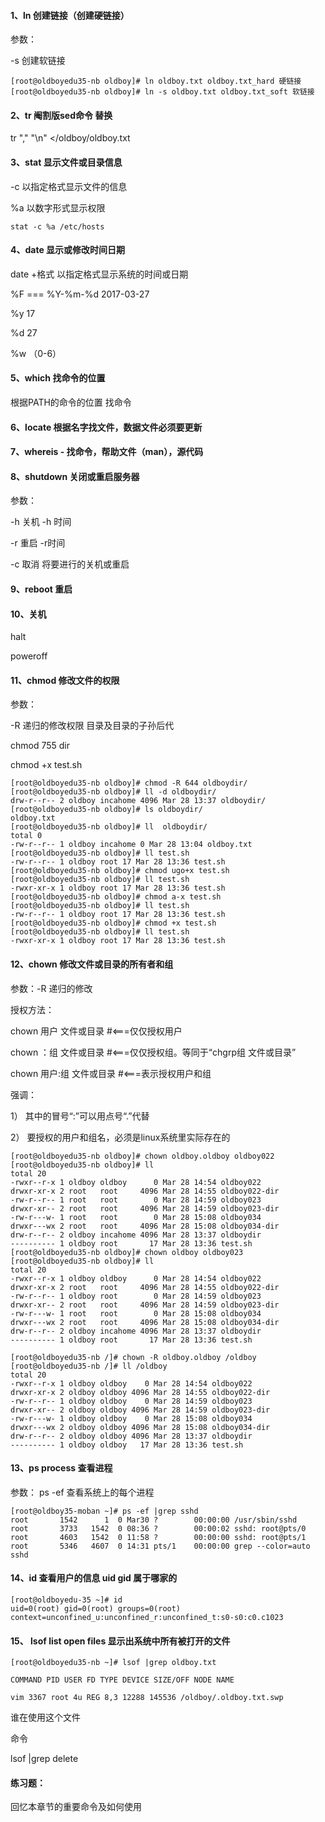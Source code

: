 #### 1、ln 创建链接（创建硬链接）

参数：

-s 创建软链接

```
[root@oldboyedu35-nb oldboy]# ln oldboy.txt oldboy.txt_hard 硬链接
[root@oldboyedu35-nb oldboy]# ln -s oldboy.txt oldboy.txt_soft 软链接
```

#### 2、tr 阉割版sed命令 替换

tr ","  "\n"  &lt;/oldboy/oldboy.txt

#### 3、stat 显示文件或目录信息

-c 以指定格式显示文件的信息

%a 以数字形式显示权限

```
stat -c %a /etc/hosts
```

#### 4、date 显示或修改时间日期

date +格式 以指定格式显示系统的时间或日期

%F === %Y-%m-%d  2017-03-27

%y                 17

%d               27

%w               （0-6）

#### 5、which 找命令的位置

根据PATH的命令的位置 找命令

#### 6、locate 根据名字找文件，数据文件必须要更新

#### 7、whereis - 找命令，帮助文件（man），源代码

#### 8、shutdown 关闭或重启服务器

参数：

-h 关机    -h 时间

-r 重启   -r时间

-c 取消   将要进行的关机或重启

#### 9、reboot 重启

#### 10、关机

halt

poweroff

#### 11、chmod  修改文件的权限

参数：

-R   递归的修改权限   目录及目录的子孙后代

chmod 755 dir

chmod +x test.sh

```
[root@oldboyedu35-nb oldboy]# chmod -R 644 oldboydir/
[root@oldboyedu35-nb oldboy]# ll -d oldboydir/
drw-r--r-- 2 oldboy incahome 4096 Mar 28 13:37 oldboydir/
[root@oldboyedu35-nb oldboy]# ls oldboydir/
oldboy.txt
[root@oldboyedu35-nb oldboy]# ll  oldboydir/
total 0
-rw-r--r-- 1 oldboy incahome 0 Mar 28 13:04 oldboy.txt
[root@oldboyedu35-nb oldboy]# ll test.sh 
-rw-r--r-- 1 oldboy root 17 Mar 28 13:36 test.sh
[root@oldboyedu35-nb oldboy]# chmod ugo+x test.sh 
[root@oldboyedu35-nb oldboy]# ll test.sh 
-rwxr-xr-x 1 oldboy root 17 Mar 28 13:36 test.sh
[root@oldboyedu35-nb oldboy]# chmod a-x test.sh 
[root@oldboyedu35-nb oldboy]# ll test.sh 
-rw-r--r-- 1 oldboy root 17 Mar 28 13:36 test.sh
[root@oldboyedu35-nb oldboy]# chmod +x test.sh 
[root@oldboyedu35-nb oldboy]# ll test.sh 
-rwxr-xr-x 1 oldboy root 17 Mar 28 13:36 test.sh
```

#### 12、chown 修改文件或目录的所有者和组

参数：-R 递归的修改

授权方法：

chown 用户 文件或目录 \#&lt;===仅仅授权用户

chown ：组 文件或目录 \#&lt;===仅仅授权组。等同于“chgrp组 文件或目录”

chown 用户:组 文件或目录 \#&lt;===表示授权用户和组

强调：

1）    其中的冒号“:”可以用点号“.”代替

2）    要授权的用户和组名，必须是linux系统里实际存在的

```
[root@oldboyedu35-nb oldboy]# chown oldboy.oldboy oldboy022
[root@oldboyedu35-nb oldboy]# ll 
total 20
-rwxr--r-x 1 oldboy oldboy      0 Mar 28 14:54 oldboy022
drwxr-xr-x 2 root   root     4096 Mar 28 14:55 oldboy022-dir
-rw-r--r-- 1 root   root        0 Mar 28 14:59 oldboy023
drwxr-xr-- 2 root   root     4096 Mar 28 14:59 oldboy023-dir
-rw-r---w- 1 root   root        0 Mar 28 15:08 oldboy034
drwxr---wx 2 root   root     4096 Mar 28 15:08 oldboy034-dir
drw-r--r-- 2 oldboy incahome 4096 Mar 28 13:37 oldboydir
---------- 1 oldboy root       17 Mar 28 13:36 test.sh
[root@oldboyedu35-nb oldboy]# chown oldboy oldboy023
[root@oldboyedu35-nb oldboy]# ll 
total 20
-rwxr--r-x 1 oldboy oldboy      0 Mar 28 14:54 oldboy022
drwxr-xr-x 2 root   root     4096 Mar 28 14:55 oldboy022-dir
-rw-r--r-- 1 oldboy root        0 Mar 28 14:59 oldboy023
drwxr-xr-- 2 root   root     4096 Mar 28 14:59 oldboy023-dir
-rw-r---w- 1 root   root        0 Mar 28 15:08 oldboy034
drwxr---wx 2 root   root     4096 Mar 28 15:08 oldboy034-dir
drw-r--r-- 2 oldboy incahome 4096 Mar 28 13:37 oldboydir
---------- 1 oldboy root       17 Mar 28 13:36 test.sh

[root@oldboyedu35-nb /]# chown -R oldboy.oldboy /oldboy
[root@oldboyedu35-nb /]# ll /oldboy
total 20
-rwxr--r-x 1 oldboy oldboy    0 Mar 28 14:54 oldboy022
drwxr-xr-x 2 oldboy oldboy 4096 Mar 28 14:55 oldboy022-dir
-rw-r--r-- 1 oldboy oldboy    0 Mar 28 14:59 oldboy023
drwxr-xr-- 2 oldboy oldboy 4096 Mar 28 14:59 oldboy023-dir
-rw-r---w- 1 oldboy oldboy    0 Mar 28 15:08 oldboy034
drwxr---wx 2 oldboy oldboy 4096 Mar 28 15:08 oldboy034-dir
drw-r--r-- 2 oldboy oldboy 4096 Mar 28 13:37 oldboydir
---------- 1 oldboy oldboy   17 Mar 28 13:36 test.sh
```

#### 13、ps process 查看进程

参数： ps -ef  查看系统上的每个进程

```
[root@oldboy35-moban ~]# ps -ef |grep sshd
root       1542      1  0 Mar30 ?        00:00:00 /usr/sbin/sshd
root       3733   1542  0 08:36 ?        00:00:02 sshd: root@pts/0 
root       4603   1542  0 11:58 ?        00:00:00 sshd: root@pts/1 
root       5346   4607  0 14:31 pts/1    00:00:00 grep --color=auto sshd
```

#### 14、id   查看用户的信息 uid gid 属于哪家的

```
[root@oldboyedu-35 ~]# id
uid=0(root) gid=0(root) groups=0(root) context=unconfined_u:unconfined_r:unconfined_t:s0-s0:c0.c1023
```

#### 15、 lsof  list open files 显示出系统中所有被打开的文件

```
[root@oldboyedu35-nb ~]# lsof |grep oldboy.txt

COMMAND PID USER FD TYPE DEVICE SIZE/OFF NODE NAME

vim 3367 root 4u REG 8,3 12288 145536 /oldboy/.oldboy.txt.swp
```

谁在使用这个文件

命令

lsof \|grep delete

#### 练习题：

回忆本章节的重要命令及如何使用

